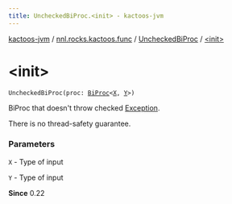 ```yaml
---
title: UncheckedBiProc.<init> - kactoos-jvm
---
```


[kactoos-jvm](../../index.html) / [nnl.rocks.kactoos.func](../index.html) / [UncheckedBiProc](index.html) / [&lt;init&gt;](./-init-.html)

# &lt;init&gt;

`UncheckedBiProc(proc: `[`BiProc`](../../nnl.rocks.kactoos/-bi-proc/index.html)`<`[`X`](index.html#X)`, `[`Y`](index.html#Y)`>)`

BiProc that doesn't throw checked [Exception](https://kotlinlang.org/api/latest/jvm/stdlib/kotlin/-exception/index.html).

There is no thread-safety guarantee.

### Parameters

`X` - Type of input

`Y` - Type of input

**Since**
0.22

